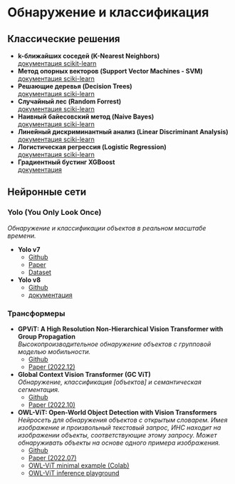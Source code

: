# Обнаружение и классификация

## Классические решения
- **k-ближайших соседей (K-Nearest Neighbors)**  
[документация scikit-learn](https://scikit-learn.org/stable/modules/neighbors.html)
- **Метод опорных векторов (Support Vector Machines - SVM)**  
[документация sciki-learn](https://scikit-learn.org/stable/modules/svm.html)
- **Решающие деревья (Decision Trees)**  
[документация sciki-learn](https://scikit-learn.org/stable/modules/tree.html)
- **Случайный лес (Random Forrest)**  
[документация sciki-learn](https://scikit-learn.org/stable/modules/generated/sklearn.ensemble.RandomForestClassifier.html)
- **Наивный байесовский метод (Naive Bayes)**  
[документация sciki-learn](https://scikit-learn.org/stable/modules/naive_bayes.html)
- **Линейный дискриминантный анализ (Linear Discriminant Analysis)**  
[документация sciki-learn](https://scikit-learn.org/stable/modules/generated/sklearn.discriminant_analysis.LinearDiscriminantAnalysis.html)
- **Логистическая регрессия (Logistic Regression)**  
[документация sciki-learn](https://scikit-learn.org/stable/modules/generated/sklearn.linear_model.LogisticRegression.html)
- **Градиентный бустинг XGBoost**  
[документация](https://xgboost.readthedocs.io/en/stable/)

## Нейронные сети
### Yolo (You Only Look Once)  
*Обнаружение и классификации объектов в реальном масштабе времени.*  
- **Yolo v7**
    - [Github](https://github.com/wongkinyiu/yolov7)
    - [Paper](https://arxiv.org/abs/2207.02696v1)
    - [Dataset](https://paperswithcode.com/dataset/coco)
- **Yolo v8**
    - [Github](https://github.com/ultralytics/ultralytics)
    - [документация](https://docs.ultralytics.com/)
### Трансформеры
- **GPViT: A High Resolution Non-Hierarchical Vision Transformer with Group Propagation**  
*Высокопроизводительное обнаружение объектов с групповой моделью мобильности.*
    - [Github](https://github.com/chenhongyiyang/gpvit)
    - [Paper (2022.12)](https://arxiv.org/pdf/2212.06795.pdf)
- **Global Context Vision Transformer (GC ViT)**  
*Обнаружение, классификация [объектов] и семантическая сегментация.*
    - [Github](https://github.com/NVlabs/GCViT)
    - [Paper (2022.10)](https://arxiv.org/pdf/2206.09959.pdf)
- **OWL-ViT: Open-World Object Detection with Vision Transformers**  
*Нейросеть для обнаружения объектов с открытым словарем. Имея изображение и произвольный текстовый запрос, ИНС находит на изображении объекты, соответствующие этому запросу. Может обнаруживать объекты на основе одного примера изображения.*
    - [Github](https://github.com/google-research/scenic/tree/main/scenic/projects/owl_vit)
    - [Paper (2022.07)](https://arxiv.org/abs/2205.06230)
    - [OWL-ViT minimal example (Colab)](https://colab.research.google.com/github/google-research/scenic/blob/main/scenic/projects/owl_vit/notebooks/OWL_ViT_minimal_example.ipynb)
    - [OWL-ViT inference playground](https://colab.research.google.com/github/google-research/scenic/blob/main/scenic/projects/owl_vit/notebooks/OWL_ViT_inference_playground.ipynb)

